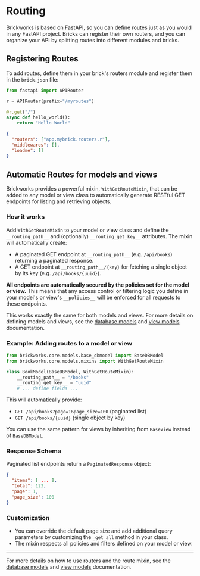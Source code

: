 # Routing

Brickworks is based on FastAPI, so you can define routes just as you would in any FastAPI project. Bricks can register their own routers, and you can organize your API by splitting routes into different modules and bricks.

## Registering Routes

To add routes, define them in your brick's routers module and register them in the `brick.json` file:

```python title="app/mybrick/routers/__init__.py"
from fastapi import APIRouter

r = APIRouter(prefix="/myroutes")

@r.get("/")
async def hello_world():
    return "Hello World"
```

```json title="app/mybrick/brick.json"
{
  "routers": ["app.mybrick.routers.r"],
  "middlewares": [],
  "loadme": []
}
```

## Automatic Routes for models and views

Brickworks provides a powerful mixin, `WithGetRouteMixin`, that can be added to any model or view class to automatically generate RESTful GET endpoints for listing and retrieving objects.

### How it works

Add `WithGetRouteMixin` to your model or view class and define the `__routing_path__` and (optionally) `__routing_get_key__` attributes. The mixin will automatically create:

- A paginated GET endpoint at `__routing_path__` (e.g. `/api/books`) returning a paginated response.
- A GET endpoint at `__routing_path__/{key}` for fetching a single object by its key (e.g. `/api/books/{uuid}`).

**All endpoints are automatically secured by the policies set for the model or view.** This means that any access control or filtering logic you define in your model's or view's `__policies__` will be enforced for all requests to these endpoints.

This works exactly the same for both models and views. For more details on defining models and views, see the [database models](database_models.md) and [view models](view_models.md) documentation.

### Example: Adding routes to a model or view

```python
from brickworks.core.models.base_dbmodel import BaseDBModel
from brickworks.core.models.mixins import WithGetRouteMixin

class BookModel(BaseDBModel, WithGetRouteMixin):
    __routing_path__ = "/books"
    __routing_get_key__ = "uuid"
    # ... define fields ...
```

This will automatically provide:
- `GET /api/books?page=1&page_size=100` (paginated list)
- `GET /api/books/{uuid}` (single object by key)

You can use the same pattern for views by inheriting from `BaseView` instead of `BaseDBModel`.

### Response Schema

Paginated list endpoints return a `PaginatedResponse` object:

```json
{
  "items": [ ... ],
  "total": 123,
  "page": 1,
  "page_size": 100
}
```

### Customization

- You can override the default page size and add additional query parameters by customizing the `_get_all` method in your class.
- The mixin respects all policies and filters defined on your model or view.

---

For more details on how to use routers and the route mixin, see the [database models](database_models.md) and [view models](view_models.md) documentation.
